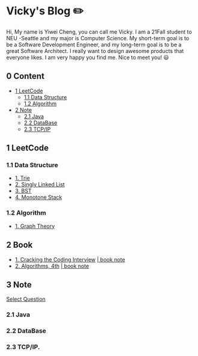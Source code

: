# Vicky's Blog :pencil2:

Hi, My name is Yiwei Cheng, you can call me Vicky. I am a 21Fall student to NEU -Seattle and my major is Computer Science. My short-term goal is to be a Software Development Engineer, and my long-term goal is to be a great Software Architect. I really want to design awesome products that everyone likes. I am very happy you find me. Nice to meet you! :smiley:


## 0 Content
- [1 LeetCode](#1-leetcode)
  * [1.1 Data Structure](#11-data-structure)
  * [1.2 Algorithm](#12-algorithm)
- [2 Note](#2-note)
  * [2.1 Java](#21-java)
  * [2.2 DataBase](#22-database)
  * [2.3 TCP/IP](#23-TCP/IP)




## 1 LeetCode 

### 1.1 Data Structure

- [1. Trie](https://github.com/sbchengyiwei/Vicky_Blog/blob/main/Trie/trie.md)
- [2. Singly Linked List](https://github.com/sbchengyiwei/Vicky_Blog/blob/main/singly%20linked%20list/singly%20linked%20list.md)
- [3. BST](https://github.com/sbchengyiwei/Vicky_Blog/blob/main/BST/Binary%20Search%20Tree.md)
- [4. Monotone Stack](https://github.com/sbchengyiwei/Vicky_Blog/blob/main/Monotone%20Stack/Monotone%20Stack.md)


### 1.2 Algorithm

- [1. Graph Theory](https://github.com/sbchengyiwei/Vicky_Blog/blob/main/Graph%20Theory/Graph%20Theory.md)

## 2 Book

- [1. Cracking the Coding Interview](https://github.com/sbchengyiwei/Vicky_Blog/blob/main/book%20notes/Cracking%20the%20Coding%20Interview%20189%20Programming%20Questions%20and%20Solutions.pdf)   [ |  book note]()
- [2. Algorithms, 4th](https://github.com/sbchengyiwei/Vicky_Blog/blob/main/book%20notes/Algorithms%2C%204th%20Edition(%E7%AE%97%E6%B3%95%EF%BC%8C%E7%AC%AC%E5%9B%9B%E7%89%88%EF%BC%8C%E8%8B%B1%E6%96%87%E7%89%88).pdf)   [ | book note](https://github.com/sbchengyiwei/Vicky_Blog/blob/main/book%20notes/algorithms.md)

## 3 Note 

[Select Question](https://osjobs.net/topk/%E8%85%BE%E8%AE%AF/)

### 2.1 Java
### 2.2 DataBase
### 2.3 TCP/IP.
